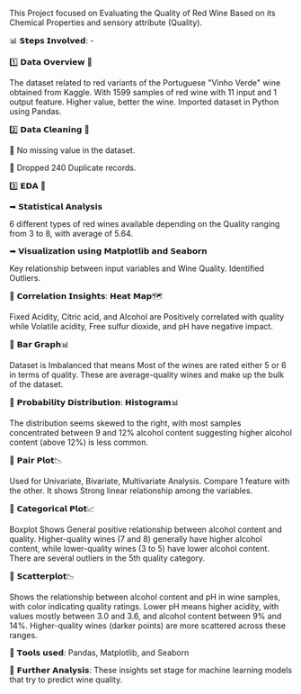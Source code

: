 
This Project focused on Evaluating the Quality of Red Wine Based on its Chemical Properties and sensory attribute (Quality). 



📊 𝗦𝘁𝗲𝗽𝘀 𝗜𝗻𝘃𝗼𝗹𝘃𝗲𝗱: -



1️⃣ 𝗗𝗮𝘁𝗮 𝗢𝘃𝗲𝗿𝘃𝗶𝗲𝘄 📅

The dataset related to red variants of the Portuguese "Vinho Verde" wine obtained from Kaggle. With 1599 samples of red wine with 11 input and 1 output feature. Higher value, better the wine. Imported dataset in Python using Pandas. 



2️⃣ 𝗗𝗮𝘁𝗮 𝗖𝗹𝗲𝗮𝗻𝗶𝗻𝗴 📆 

🎢 No missing value in the dataset.

🎢 Dropped 240 Duplicate records. 



3️⃣ 𝗘𝗗𝗔 🎯 

➡ 𝗦𝘁𝗮𝘁𝗶𝘀𝘁𝗶𝗰𝗮𝗹 𝗔𝗻𝗮𝗹𝘆𝘀𝗶𝘀

6 different types of red wines available depending on the Quality ranging from 3 to 8, with average of 5.64. 

➡ 𝗩𝗶𝘀𝘂𝗮𝗹𝗶𝘇𝗮𝘁𝗶𝗼𝗻 𝘂𝘀𝗶𝗻𝗴 𝗠𝗮𝘁𝗽𝗹𝗼𝘁𝗹𝗶𝗯 𝗮𝗻𝗱 𝗦𝗲𝗮𝗯𝗼𝗿𝗻 

Key relationship between input variables and Wine Quality. Identified Outliers. 



🎯 𝗖𝗼𝗿𝗿𝗲𝗹𝗮𝘁𝗶𝗼𝗻 𝗜𝗻𝘀𝗶𝗴𝗵𝘁𝘀: 𝗛𝗲𝗮𝘁 𝗠𝗮𝗽🗺 

Fixed Acidity, Citric acid, and Alcohol are Positively correlated with quality while Volatile acidity, Free sulfur dioxide, and pH have negative impact. 



🎯 𝗕𝗮𝗿 𝗚𝗿𝗮𝗽𝗵📊 

Dataset is Imbalanced that means Most of the wines are rated either 5 or 6 in terms of quality. These are average-quality wines and make up the bulk of the dataset. 



🎯 𝗣𝗿𝗼𝗯𝗮𝗯𝗶𝗹𝗶𝘁𝘆 𝗗𝗶𝘀𝘁𝗿𝗶𝗯𝘂𝘁𝗶𝗼𝗻: 𝗛𝗶𝘀𝘁𝗼𝗴𝗿𝗮𝗺📊 

The distribution seems skewed to the right, with most samples concentrated between 9 and 12% alcohol content suggesting higher alcohol content (above 12%) is less common. 



🎯 𝗣𝗮𝗶𝗿 𝗣𝗹𝗼𝘁📉 

Used for Univariate, Bivariate, Multivariate Analysis. Compare 1 feature with the other. It shows Strong linear relationship among the variables. 



🎯 𝗖𝗮𝘁𝗲𝗴𝗼𝗿𝗶𝗰𝗮𝗹 𝗣𝗹𝗼𝘁📈 

Boxplot Shows General positive relationship between alcohol content and quality. Higher-quality wines (7 and 8) generally have higher alcohol content, while lower-quality wines (3 to 5) have lower alcohol content. There are several outliers in the 5th quality category. 



🎯 𝗦𝗰𝗮𝘁𝘁𝗲𝗿𝗽𝗹𝗼𝘁📉 

Shows the relationship between alcohol content and pH in wine samples, with color indicating quality ratings. Lower pH means higher acidity, with values mostly between 3.0 and 3.6, and alcohol content between 9% and 14%. Higher-quality wines (darker points) are more scattered across these ranges.



📖 𝗧𝗼𝗼𝗹𝘀 𝘂𝘀𝗲𝗱: Pandas, Matplotlib, and Seaborn



📖 𝗙𝘂𝗿𝘁𝗵𝗲𝗿 𝗔𝗻𝗮𝗹𝘆𝘀𝗶𝘀: These insights set stage for machine learning models that try to predict wine quality. 

